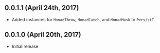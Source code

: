 ## 0.0.1.1 (April 24th, 2017)

- Added instances for `MonadThrow`, `MonadCatch`, and `MonadMask` to `PersistT`.

## 0.0.1.0 (April 20th, 2017)

- Initial release
